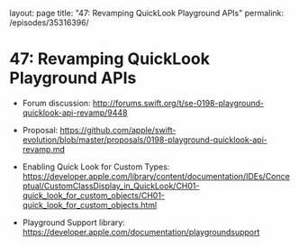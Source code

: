 layout: page
title: "47: Revamping QuickLook Playground APIs"
permalink: /episodes/35316396/

# 47: Revamping QuickLook Playground APIs

- Forum discussion: http://forums.swift.org/t/se-0198-playground-quicklook-api-revamp/9448

- Proposal: https://github.com/apple/swift-evolution/blob/master/proposals/0198-playground-quicklook-api-revamp.md

- Enabling Quick Look for Custom Types: https://developer.apple.com/library/content/documentation/IDEs/Conceptual/CustomClassDisplay_in_QuickLook/CH01-quick_look_for_custom_objects/CH01-quick_look_for_custom_objects.html

- Playground Support library: https://developer.apple.com/documentation/playgroundsupport
